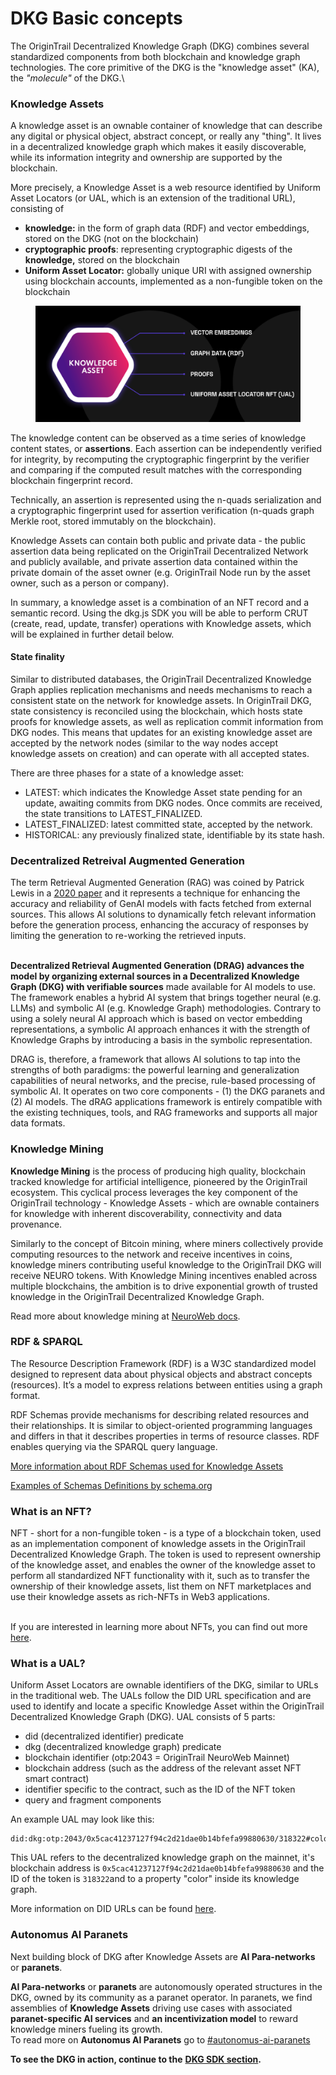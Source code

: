 # DKG Basic concepts

The OriginTrail Decentralized Knowledge Graph (DKG) combines several standardized components from both blockchain and knowledge graph technologies. The core primitive of the DKG is the "knowledge asset" (KA), the _"molecule"_ of the DKG.\


### Knowledge Assets

A knowledge asset is an ownable container of knowledge that can describe any digital or physical object, abstract concept, or really any "thing". It lives in a decentralized knowledge graph which makes it easily discoverable, while its information integrity and ownership are supported by the blockchain.

More precisely, a Knowledge Asset is a web resource identified by Uniform Asset Locators (or UAL, which is an extension of the traditional URL), consisting of

* **knowledge:** in the form of graph data (RDF) and vector embeddings, stored on the DKG (not on the blockchain)
* **cryptographic proofs**:  representing cryptographic digests of the **knowledge,** stored on the blockchain
* **Uniform Asset Locator:** globally unique URI with assigned ownership using blockchain accounts, implemented as a non-fungible token on the blockchain

<figure><img src="../.gitbook/assets/Screenshot 2024-06-13 at 22.59.48.png" alt=""><figcaption></figcaption></figure>

The knowledge content can be observed as a time series of knowledge content states, or **assertions**.  Each assertion can be independently verified for integrity, by recomputing the cryptographic fingerprint by the verifier and comparing if the computed result matches with the corresponding blockchain fingerprint record.

Technically, an assertion is represented using the n-quads serialization and a cryptographic fingerprint used for assertion verification (n-quads graph Merkle root, stored immutably on the blockchain).

Knowledge Assets can contain both public and private data - the public assertion data being replicated on the OriginTrail Decentralized Network and publicly available, and private assertion data contained within the private domain of the asset owner (e.g. OriginTrail Node run by the asset owner, such as a person or company).

In summary, a knowledge asset is a combination of an NFT record and a semantic record. Using the dkg.js SDK you will be able to perform CRUT (create, read, update, transfer) operations with Knowledge assets, which will be explained in further detail below.

#### State finality

Similar to distributed databases, the OriginTrail Decentralized Knowledge Graph applies replication mechanisms and needs mechanisms to reach a consistent state on the network for knowledge assets. In OriginTrail DKG, state consistency is reconciled using the blockchain, which hosts state proofs for knowledge assets, as well as replication commit information from DKG nodes. This means that updates for an existing knowledge asset are accepted by the network nodes (similar to the way nodes accept knowledge assets on creation) and can operate with all accepted states.

There are three phases for a state of a knowledge asset:

* LATEST: which indicates the Knowledge Asset state pending for an update, awaiting commits from DKG nodes. Once commits are received, the state transitions to LATEST\_FINALIZED.
* LATEST\_FINALIZED: latest committed state, accepted by the network.
* HISTORICAL: any previously finalized state, identifiable by its state hash.

### Decentralized Retreival Augmented Generation

The term Retrieval Augmented Generation (RAG) was coined by Patrick Lewis in a [2020 paper](https://arxiv.org/pdf/2005.11401.pdf) and it represents a technique for enhancing the accuracy and reliability of GenAI models with facts fetched from external sources. This allows AI solutions to dynamically fetch relevant information before the generation process, enhancing the accuracy of responses by limiting the generation to re-working the retrieved inputs.&#x20;

\
**Decentralized Retrieval Augmented Generation (DRAG) advances the model by organizing external sources in a Decentralized Knowledge Graph (DKG) with verifiable sources** made available for AI models to use. The framework enables a hybrid AI system that brings together neural (e.g. LLMs) and symbolic AI (e.g. Knowledge Graph) methodologies. Contrary to using a solely neural AI approach which is based on vector embedding representations, a symbolic AI approach enhances it with the strength of Knowledge Graphs by introducing a basis in the symbolic representation.

DRAG is, therefore, a framework that allows AI solutions to tap into the strengths of both paradigms: the powerful learning and generalization capabilities of neural networks, and the precise, rule-based processing of symbolic AI. It operates on two core components - (1) the DKG paranets and (2) AI models. The dRAG applications framework is entirely compatible with the existing techniques, tools, and RAG frameworks and supports all major data formats.&#x20;

### Knowledge Mining

**Knowledge Mining** is the process of producing high quality, blockchain tracked knowledge for artificial intelligence, pioneered by the OriginTrail ecosystem. This cyclical process leverages the key component of the OriginTrail technology - Knowledge Assets - which are ownable containers for knowledge with inherent discoverability, connectivity and data provenance.

Similarly to the concept of Bitcoin mining, where miners collectively provide computing resources to the network and receive incentives in coins, knowledge miners contributing useful knowledge to the OriginTrail DKG will receive NEURO tokens. With Knowledge Mining incentives enabled across multiple blockchains, the ambition is to drive exponential growth of trusted knowledge in the OriginTrail Decentralized Knowledge Graph.

Read more about knowledge mining at [NeuroWeb docs](https://docs.neuroweb.ai/knowledge-mining).

### RDF & SPARQL

The Resource Description Framework (RDF) is a W3C standardized model designed to represent data about physical objects and abstract concepts (resources). It’s a model to express relations between entities using a graph format.

RDF Schemas provide mechanisms for describing related resources and their relationships. It is similar to object-oriented programming languages and differs in that it describes properties in terms of resource classes. RDF enables querying via the SPARQL query language.

[More information about RDF Schemas used for Knowledge Assets](broken-reference)

[Examples of Schemas Definitions by schema.org](https://schema.org/docs/schemas.html)

### What is an NFT?

NFT - short for a non-fungible token - is a type of a blockchain token, used as an implementation component of knowledge assets in the OriginTrail Decentralized Knowledge Graph. The token is used to represent ownership of the knowledge asset, and enables the owner of the knowledge asset to perform all standardized NFT functionality with it, such as to transfer the ownership of their knowledge assets, list them on NFT marketplaces and use their knowledge assets as rich-NFTs in Web3 applications.

\
If you are interested in learning more about NFTs, you can find out more [here](https://en.wikipedia.org/wiki/Non-fungible\_token).

### What is a UAL?

Uniform Asset Locators are ownable identifiers of the DKG, similar to URLs in the traditional web. The UALs follow the DID URL specification and are used to identify and locate a specific Knowledge Asset within the OriginTrail Decentralized Knowledge Graph (DKG). UAL consists of 5 parts:

* did (decentralized identifier) predicate
* dkg (decentralized knowledge graph) predicate
* blockchain identifier (otp:2043 = OriginTrail NeuroWeb Mainnet)
* blockchain address (such as the address of the relevant asset NFT smart contract)
* identifier specific to the contract, such as the ID of the NFT token
* query and fragment components

An example UAL may look like this:

```
did:dkg:otp:2043/0x5cac41237127f94c2d21dae0b14bfefa99880630/318322#color
```

This UAL refers to the decentralized knowledge graph on the mainnet, it's blockchain address is `0x5cac41237127f94c2d21dae0b14bfefa99880630` and the ID of the token is `318322`and to a property "color" inside its knowledge graph.

More information on DID URLs can be found [here](https://www.w3.org/TR/did-core/#did-url-syntax).

### Autonomus AI Paranets

Next building block of DKG after Knowledge Assets are **AI Para-networks** or **paranets**.

**AI Para-networks** or **paranets** are autonomously operated structures in the DKG, owned by its community as a paranet operator. In paranets, we find assemblies of **Knowledge Assets** driving use cases with associated **paranet-specific AI services** and **an incentivization model** to reward knowledge miners fueling its growth. \
To read more on **Autonomus AI Paranets** go to [#autonomus-ai-paranets](dkg-basic-concepts.md#autonomus-ai-paranets "mention")

**To see the DKG in action, continue to the** [**DKG SDK section**](dkg-sdk/)**.**
